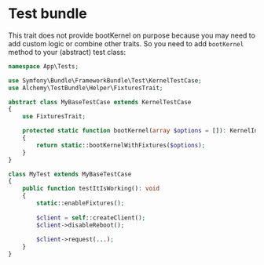 # Test bundle

This trait does not provide bootKernel on purpose because you may need to add custom logic or combine other traits.
So you need to add `bootKernel` method to your (abstract) test class:

```php
namespace App\Tests;

use Symfony\Bundle\FrameworkBundle\Test\KernelTestCase;
use Alchemy\TestBundle\Helper\FixturesTrait;

abstract class MyBaseTestCase extends KernelTestCase
{
    use FixturesTrait;

    protected static function bootKernel(array $options = []): KernelInterface
    {
        return static::bootKernelWithFixtures($options);
    }
}

class MyTest extends MyBaseTestCase
{
    public function testItIsWorking(): void
    {
        static::enableFixtures();
        
        $client = self::createClient();
        $client->disableReboot();
        
        $client->request(...);
    }
}
```
